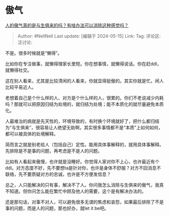 # 傲气

[人的傲气真的是与生俱来的吗？有啥办法可以消除这种感觉吗？](https://www.zhihu.com/question/623260360/answer/3258202952)

> Author: #NellNell
> Last update: [编辑于 2024-05-15]
> Link:
> Tag:
> 评论区:
> 泛讨论:

不是。很多时候就是“懒得”。

比如你在专注做事，就懒得理家长里短。你在想事情，就懒得说话。你在赶ddl，就懒得社交。

这在别人看来，尤其是比较清闲的人看来，你就显得挺傲的。其实你就是忙。闲人比较平易近人。

老想着自己是个什么样的人、对方是个什么样的人，很累的。你们不老说减少内耗吗？那就可以把原因归结为处境的，就归结为处境；能不本质化的就尽量避免本质化。

人最难治的病就是先天性的，环境导致的，有时换个环境就好了，把什么都归结为“与生俱来”，很容易让人绝望无助啊，其实很多事情都不是“本质”上如何如何，都可以被具体的处境解释。

简而言之就是别老给人（包括自己）定性。能用具体事解释的，就用具体事解释。先排除是不是事的问题，再考虑是不是人的问题。

比如有人看起来傲慢，也许就是没睡好。你觉得人家对你不上心，也许最近有个ddl。对方态度不好，先不要想ta是针对你，也许是身体不舒服？对方不回消息不联络，先不要质疑对方的忠诚，也许是不方便发信息？

总之，人只能解决的只有事，解决不了人。你问我怎么消除与生俱来的傲气，我真不知道。但你问怎么能在繁忙中顾及他人的需要，这个是有解决办法的。

还是那句话，对事不对人，可以避免很多无谓的焦虑和哀怨，如果最后排除了不是事的问题，而是人的问题，那也好办，就let it be吧。
